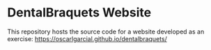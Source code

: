 # DentalBraquets Website

This repository hosts the source code for a website developed as an exercise: https://oscarlgarcial.github.io/dentalbraquets/
